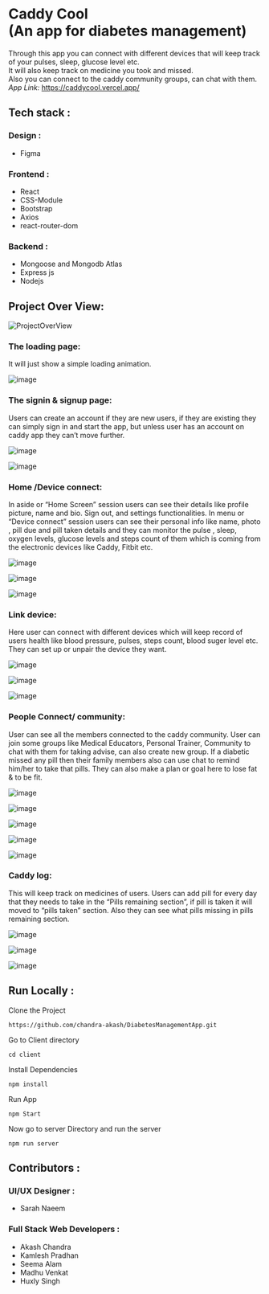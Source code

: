 # Caddy Cool <br /> (An app for diabetes management)
Through this app you can connect with different devices that will keep track of your pulses, sleep, glucose level etc. <br /> It will also keep track on medicine you took and missed. <br /> Also you can connect to the caddy community groups, can chat with them.
<br />
<i>App Link:</i> https://caddycool.vercel.app/
## Tech stack :
### Design :
- Figma
### Frontend :
- React
- CSS-Module
- Bootstrap
- Axios
- react-router-dom
### Backend :
- Mongoose and Mongodb Atlas 
- Express js 
- Nodejs

## Project Over View:

![ProjectOverView](https://user-images.githubusercontent.com/83694840/141672221-eec29f51-8408-4b21-887e-386c6431b552.png)

### The loading page:
It will just show a simple loading animation.

![image](https://user-images.githubusercontent.com/83694840/141672723-8352bcd1-c797-44b4-8bb8-6dc3aef7ca53.png)

### The signin & signup page:
Users can create an account if they are new users, if they are existing they can simply sign in and start the app, but unless user has an account on caddy app they can’t move further.

![image](https://user-images.githubusercontent.com/83694840/141672734-c0feaa3e-e3d9-4d17-bd72-d57a70fb1cc5.png)

![image](https://user-images.githubusercontent.com/83694840/141672748-28418489-fc46-4b44-80d2-3a21f7a9a444.png)

### Home /Device connect:
In aside or “Home Screen” session users can see their details like profile picture, name and bio. Sign out, and settings functionalities.
In menu or “Device connect” session users can see their personal info like name, photo , pill due and pill taken details and they can monitor the pulse , sleep, oxygen levels, glucose levels and steps count of them which is coming from the electronic devices like Caddy, Fitbit etc.

![image](https://user-images.githubusercontent.com/83694840/141672770-fce54ddf-2832-4a39-87a0-99c1a153f706.png)

![image](https://user-images.githubusercontent.com/83694840/141672776-98bd1f0a-96a5-439e-a18a-bff00bf9762c.png)

![image](https://user-images.githubusercontent.com/83694840/141672781-1fe77b7f-9c21-4d7f-a1f8-a8e675c39765.png)

### Link device:
Here user can connect with different devices which will keep record of users health like blood pressure, pulses, steps count, blood suger level etc. They can set up or unpair the device they want.

![image](https://user-images.githubusercontent.com/83694840/141672798-a389b3f6-c77b-4bfa-ac38-f35ad6aa3447.png)

![image](https://user-images.githubusercontent.com/83694840/141672803-b3980236-d31f-44af-8fdb-034107a40252.png)

![image](https://user-images.githubusercontent.com/83694840/141672812-50f44b96-ca3a-4577-9b44-082efac79c88.png)

### People Connect/ community:
User can see all the members connected to the caddy community. User can join some groups like Medical Educators, Personal Trainer, Community to chat with them for taking advise, can also create new group. If a diabetic missed any pill then their family members also can use chat to remind him/her to take that pills. They can also make a plan or goal here to lose fat & to be fit.

![image](https://user-images.githubusercontent.com/83694840/141672829-1b826382-375f-414b-9afa-0bc8a3a2cf1b.png)

![image](https://user-images.githubusercontent.com/83694840/141672832-49a26c07-a289-4dd2-8ea5-f75150585e2a.png)

![image](https://user-images.githubusercontent.com/83694840/141672839-13a37fde-f866-4e66-a228-047c38dcfeb0.png)

![image](https://user-images.githubusercontent.com/83694840/141672885-9941b7f6-34e1-4258-a4ea-567455110425.png)

![image](https://user-images.githubusercontent.com/83694840/141672889-656db816-ada2-4f02-b983-c3a873a58ba6.png)

### Caddy log:
This will keep track on medicines of users. Users can add pill for every day that they needs to take in the “Pills remaining section”, if pill is taken it will moved to “pills taken” section. Also they can see what pills missing in pills remaining section.

![image](https://user-images.githubusercontent.com/83694840/141672907-c661a28e-5de0-4223-8b8f-8d0a1addae08.png)

![image](https://user-images.githubusercontent.com/83694840/141672912-f7df7065-f8d0-4b11-b3c2-c025433e5991.png)

![image](https://user-images.githubusercontent.com/83694840/141672920-9ba88045-96dc-4638-a9b8-3e00fd8d80eb.png)


## Run Locally :
Clone the Project
```
https://github.com/chandra-akash/DiabetesManagementApp.git
``` 
Go to Client directory
```
cd client
```
Install Dependencies
```
npm install
```
Run App
```
npm Start
```



Now go to server Directory and run the server
```
npm run server
```

## Contributors :
### UI/UX Designer :
- Sarah Naeem
### Full Stack Web Developers :
- Akash Chandra
- Kamlesh Pradhan
- Seema Alam
- Madhu Venkat
- Huxly Singh
